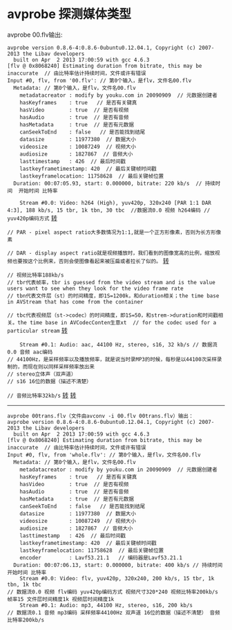 # avprobe 探测媒体类型

avprobe 00.flv输出:
```text
avprobe version 0.8.6-4:0.8.6-0ubuntu0.12.04.1, Copyright (c) 2007-2013 the Libav developers
  built on Apr  2 2013 17:00:59 with gcc 4.6.3
[flv @ 0x8068240] Estimating duration from bitrate, this may be inaccurate  // 由比特率估计持续时间，文件或许有错误
Input #0, flv, from '00.flv': // 第0个输入，是flv，文件名00.flv
  Metadata: // 第0个输入，是flv，文件名00.flv
    metadatacreator : modify by youku.com in 20090909  // 元数据创建者
    hasKeyframes    : true   // 是否有关键真
    hasVideo        : true  // 是否有视频
    hasAudio        : true  // 是否有音频
    hasMetadata     : true  // 是否有元数据
    canSeekToEnd    : false   // 是否能找到结尾
    datasize        : 11977380  // 数据大小
    videosize       : 10087249  // 视频大小
    audiosize       : 1827867  // 音频大小
    lasttimestamp   : 426  // 最后时间戳
    lastkeyframetimestamp: 420  // 最后关键帧时间戳
    lastkeyframelocation: 11758628  // 最后关键帧位置
  Duration: 00:07:05.93, start: 0.000000, bitrate: 220 kb/s  // 持续时间  开始时间 比特率
```
`    Stream #0.0: Video: h264 (High), yuv420p, 320x240 [PAR 1:1 DAR 4:3], 188 kb/s, 15 tbr, 1k tbn, 30 tbc  //数据流0.0 视频 h264编码 // yuv420p编码方式` [转](http://blog.csdn.net/sphone89/article/details/7762237)  
```text
// PAR - pixel aspect ratio大多数情况为1:1,就是一个正方形像素，否则为长方形像素
```
`// DAR - display aspect ratio就是视频播放时，我们看到的图像宽高的比例，缩放视频也要按这个比例来，否则会使图像看起来被压扁或者拉长了似的。` [转](http://blog.csdn.net/qiuchangyong/article/details/6881610)
```text
// 视频比特率188kb/s 
// tbr代表帧率，tbr is guessed from the video stream and is the value users want to see when they look for the video frame rate
// tbn代表文件层（st）的时间精度，即1S=1200k，和duration相关；the time base in AVStream that has come from the container
```
`// tbc代表视频层（st->codec）的时间精度，即1S=50，和strem->duration和时间戳相关。the time base in AVCodecConten生意xt 
// for the codec used for a particular stream` [转](http://blog.chinaunix.net/uid-26000296-id-3302703.html)
```text
    Stream #0.1: Audio: aac, 44100 Hz, stereo, s16, 32 kb/s // 数据流0.0 音频 aac编码 
// 44100Hz，是采样频率以及播放频率，就是说当时录MP3的时候，每秒是以44100次采样录制的，而现在则以同样采样频率放出来
// stereo立体声（双声道）
// s16 16位的数据（描述不清楚）
```
`// 音频比特率32kb/s` [转](http://zhidao.baidu.com/link?url=Qy8Z5Wh6N1Is8l6UkBOQuiYh0nv2Thhejr--R6qmGY5s-nsIilKJ-hMMko3z7CiPnbfak92nejnlT-akNfqYUa) [转](http://bbs.csdn.net/topics/390808323)

---

```text
avprobe 00trans.flv（文件由avconv -i 00.flv 00trans.flv）输出：
avprobe version 0.8.6-4:0.8.6-0ubuntu0.12.04.1, Copyright (c) 2007-2013 the Libav developers
  built on Apr  2 2013 17:00:59 with gcc 4.6.3
[flv @ 0x8068240] Estimating duration from bitrate, this may be inaccurate  // 由比特率估计持续时间，文件或许有错误
Input #0, flv, from 'whole.flv': // 第0个输入，是flv，文件名00.flv
  Metadata: // 第0个输入，是flv，文件名00.flv
    metadatacreator : modify by youku.com in 20090909  // 元数据创建者
    hasKeyframes    : true   // 是否有关键真
    hasVideo        : true  // 是否有视频
    hasAudio        : true  // 是否有音频
    hasMetadata     : true  // 是否有元数据
    canSeekToEnd    : false   // 是否能找到结尾
    datasize        : 11977380  // 数据大小
    videosize       : 10087249  // 视频大小
    audiosize       : 1827867  // 音频大小
    lasttimestamp   : 426  // 最后时间戳
    lastkeyframetimestamp: 420  // 最后关键帧时间戳
    lastkeyframelocation: 11758628  // 最后关键帧位置
    encoder         : Lavf53.21.1   // 编码器是Lavf53.21.1
  Duration: 00:07:06.13, start: 0.000000, bitrate: 400 kb/s // 持续时间 开始时间 比特率
    Stream #0.0: Video: flv, yuv420p, 320x240, 200 kb/s, 15 tbr, 1k tbn, 1k tbc
// 数据流0.0 视频 flv编码 yuv420p编码方式 视频尺寸320*240 视频比特率200kb/s 帧率15 文件层时间精度1k 视频层时间精度1k
    Stream #0.1: Audio: mp3, 44100 Hz, stereo, s16, 200 kb/s 
// 数据流0.1 音频 mp3编码 采样频率44100Hz 双声道 16位的数据（描述不清楚） 音频比特率200kb/s
```

